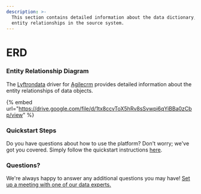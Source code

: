 ```yaml
---
description: >-
  This section contains detailed information about the data dictionary, and
  entity relationships in the source system.
---
```


# ERD

### Entity Relationship Diagram

The [Lyftrondata](https://www.lyftrondata.com/) driver for [Agilecrm](https://www.lyftrondata.com/integration/sales-analytics/agile-crm//) provides detailed information about the entity relationships of data objects.

{% embed url="https://drive.google.com/file/d/1tx8ccvToX5hRv8sSvwpi6qYiBBa0zCbp/view" %}

### Quickstart Steps

Do you have questions about how to use the platform? Don't worry; we've got you covered. Simply follow the quickstart instructions [here](../README.md).

### Questions? <a href="#questions" id="questions"></a>

We're always happy to answer any additional questions you may have! [Set up a meeting with one of our data experts.](https://www.lyftrondata.com/book-a-meeting/)

